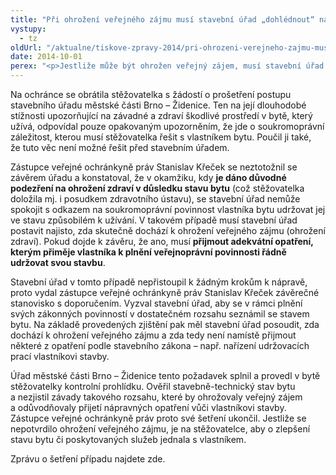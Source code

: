 ```yaml
---
title: "Při ohrožení veřejného zájmu musí stavební úřad „dohlédnout“ na vlastníka"
vystupy:
  - tz
oldUrl: "/aktualne/tiskove-zpravy-2014/pri-ohrozeni-verejneho-zajmu-musi-stavebni-urad-dohlednout-na-vlastnika"
date: 2014-10-01
perex: "<p>Jestliže může být ohrožen veřejný zájem, musí stavební úřad věc prověřit a přijmout opatření podle stavebního zákona. Nemůže nájemce bytu pouze odkazovat na vlastníka. Vlastník (pronajímatel) má sice obecnou povinnost předat nájemci byt ve způsobilém stavu k užívání a udržovat stavbu v dobrém stavu, ale pokud vyvstane podezření, že byt ohrožuje zdraví nájemníků, musí stavební úřad věc prověřit a využít svých pravomocí k ochraně veřejného zájmu (zdraví).</p>"
---
```


<!-- imported from the old website -->

<p>Na ochránce se obrátila stěžovatelka s žádostí o prošetření postupu stavebního úřadu městské části Brno – Židenice. Ten na její dlouhodobé stížnosti upozorňující na závadné a zdraví škodlivé prostředí v bytě, který užívá, odpovídal pouze opakovaným upozorněním, že jde o soukromoprávní záležitost, kterou musí stěžovatelka řešit s vlastníkem bytu. Poučil ji také, že tuto věc není možné řešit před stavebním úřadem.</p><p>Zástupce veřejné ochránkyně práv Stanislav Křeček se neztotožnil se závěrem úřadu a konstatoval, že v okamžiku, kdy <strong>je dáno důvodné podezření na ohrožení zdraví v důsledku stavu bytu</strong> (což stěžovatelka doložila mj. i posudkem zdravotního ústavu), se stavební úřad nemůže spokojit s odkazem na soukromoprávní povinnost vlastníka bytu udržovat jej ve stavu způsobilém k užívání. V takovém případě musí stavební úřad postavit najisto, zda skutečně dochází k ohrožení veřejného zájmu (ohrožení zdraví). Pokud dojde k závěru, že ano, musí <strong>přijmout adekvátní opatření, kterým přiměje vlastníka k plnění veřejnoprávní povinnosti řádně udržovat svou stavbu</strong>.</p><p>Stavební úřad v tomto případě nepřistoupil k žádným krokům k nápravě, proto vydal zástupce veřejné ochránkyně práv Stanislav Křeček závěrečné stanovisko s doporučením. Vyzval stavební úřad, aby se v rámci plnění svých zákonných povinností v dostatečném rozsahu seznámil se stavem bytu. Na základě provedených zjištění pak měl stavební úřad posoudit, zda dochází k ohrožení veřejného zájmu a zda tedy není namístě přijmout některé z opatření podle stavebního zákona – např. nařízení udržovacích prací vlastníkovi stavby.</p><p>Úřad městské části Brno – Židenice tento požadavek splnil a provedl v bytě stěžovatelky kontrolní prohlídku. Ověřil stavebně-technický stav bytu a nezjistil závady takového rozsahu, které by ohrožovaly veřejný zájem a odůvodňovaly přijetí nápravných opatření vůči vlastníkovi stavby. Zástupce veřejné ochránkyně práv proto své šetření ukončil. Jestliže se nepotvrdilo ohrožení veřejného zájmu, je na stěžovatelce, aby o zlepšení stavu bytu či poskytovaných služeb jednala s vlastníkem.</p><p>Zprávu o šetření případu najdete zde.</p>
